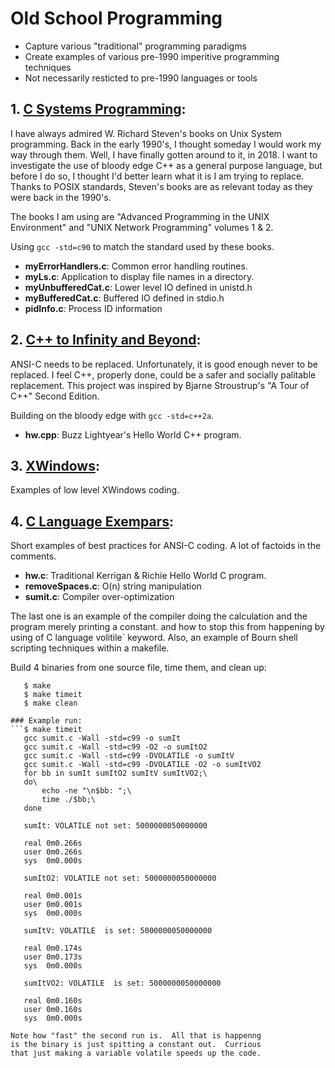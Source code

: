 # Old School Programming
* Capture various "traditional" programming paradigms
* Create examples of various pre-1990 imperitive programming techniques
* Not necessarily resticted to pre-1990 languages or tools

## 1. [C Systems Programming](SystemsProgramming/):
I have always admired W. Richard Steven's books on Unix System
programming.  Back in the early 1990's, I thought someday I would
work my way through them.  Well, I have finally gotten around to
it, in 2018.  I want to investigate the use of bloody edge C++
as a general purpose language, but before I do so, I thought I'd
better learn what it is I am trying to replace.  Thanks to POSIX
standards, Steven's books are as relevant today as they were back
in the 1990's.

The books I am using are
"Advanced Programming in the UNIX Environment"
and
"UNIX Network Programming"
volumes 1 & 2.

Using `gcc -std=c90` to match the standard used by these books.
* __myErrorHandlers.c__: Common error handling routines.
* __myLs.c__: Application to display file names in a directory.
* __myUnbufferedCat.c__: Lower level IO defined in unistd.h
* __myBufferedCat.c__: Buffered IO defined in stdio.h
* __pidInfo.c__: Process ID information

## 2. [C++ to Infinity and Beyond](C++InfinityAndBeyond1/):
ANSI-C needs to be replaced.  Unfortunately, it is good enough
never to be replaced.  I feel C++, properly done, could be a
safer and socially palitable replacement.  This project was
inspired by Bjarne Stroustrup's "A Tour of C++" Second Edition.

Building on the bloody edge with `gcc -std=c++2a`.
* __hw.cpp__: Buzz Lightyear's Hello World C++ program.

## 3. [XWindows](XWindows):
Examples of low level XWindows coding.

## 4. [C Language Exempars](CExemplars/):
Short examples of best practices for ANSI-C coding.  A lot of factoids
in the comments.
* __hw.c__: Traditional Kerrigan & Richie Hello World C program.
* __removeSpaces.c__: O(n) string manipulation
* __sumit.c__: Compiler over-optimization

The last one is an example of the compiler doing the
calculation and the program merely printing a constant.
and how to stop this from happening by using of C language
volitile` keyword.  Also, an example of Bourn shell
scripting techniques within a makefile.

Build 4 binaries from one source file, time them, and clean up:
```
   $ make
   $ make timeit
   $ make clean

### Example run:
```$ make timeit
   gcc sumit.c -Wall -std=c99 -o sumIt
   gcc sumit.c -Wall -std=c99 -O2 -o sumItO2
   gcc sumit.c -Wall -std=c99 -DVOLATILE -o sumItV
   gcc sumit.c -Wall -std=c99 -DVOLATILE -O2 -o sumItVO2
   for bb in sumIt sumItO2 sumItV sumItVO2;\
   do\
       echo -ne "\n$bb: ";\
       time ./$bb;\
   done

   sumIt: VOLATILE not set: 5000000050000000

   real	0m0.266s
   user	0m0.266s
   sys	0m0.000s

   sumItO2: VOLATILE not set: 5000000050000000

   real	0m0.001s
   user	0m0.001s
   sys	0m0.000s

   sumItV: VOLATILE  is set: 5000000050000000

   real	0m0.174s
   user	0m0.173s
   sys	0m0.000s

   sumItVO2: VOLATILE  is set: 5000000050000000

   real	0m0.160s
   user	0m0.160s
   sys	0m0.000s
```
```
Note how "fast" the second run is.  All that is happenng
is the binary is just spitting a constant out.  Currious
that just making a variable volatile speeds up the code.
